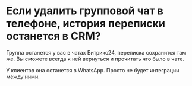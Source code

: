 # Если удалить групповой чат в телефоне, история переписки останется в CRM?

Группа останется у вас в чатах Битрикс24, переписка сохранится там же. Вы сможете всегда к ней вернуться и прочитать что было в чате.&#x20;

У клиентов она останется в WhatsApp. Просто не будет интеграции между ними.

